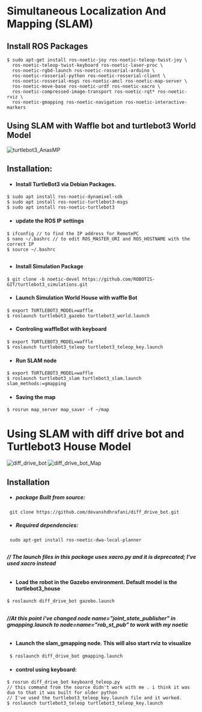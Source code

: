 # Simultaneous Localization And Mapping (SLAM)
## Install  ROS Packages
````
$ sudo apt-get install ros-noetic-joy ros-noetic-teleop-twist-joy \
  ros-noetic-teleop-twist-keyboard ros-noetic-laser-proc \
  ros-noetic-rgbd-launch ros-noetic-rosserial-arduino \
  ros-noetic-rosserial-python ros-noetic-rosserial-client \
  ros-noetic-rosserial-msgs ros-noetic-amcl ros-noetic-map-server \
  ros-noetic-move-base ros-noetic-urdf ros-noetic-xacro \
  ros-noetic-compressed-image-transport ros-noetic-rqt* ros-noetic-rviz \
  ros-noetic-gmapping ros-noetic-navigation ros-noetic-interactive-markers
````
## Using SLAM with Waffle bot  and  turtlebot3 World Model
![turtlebot3_AnasMP](https://user-images.githubusercontent.com/49666154/124042206-00580600-da11-11eb-9c5a-5ddc1655254b.png)


## Installation: 
>


- #### Install TurtleBot3 via Debian Packages.
````
$ sudo apt install ros-noetic-dynamixel-sdk
$ sudo apt install ros-noetic-turtlebot3-msgs
$ sudo apt install ros-noetic-turtlebot3
````
- #### update the ROS IP settings
 ```` 
 $ ifconfig // to find the IP address for RemotePC
 $ nano ~/.bashrc // to edit ROS_MASTER_URI and ROS_HOSTNAME with the correct IP
 $ source ~/.bashrc
````
##
-  #### Install Simulation Package
 ````
$ git clone -b noetic-devel https://github.com/ROBOTIS-GIT/turtlebot3_simulations.git

````
- #### Launch Simulation World House with waffle Bot 
 ````
$ export TURTLEBOT3_MODEL=waffle
$ roslaunch turtlebot3_gazebo turtlebot3_world.launch
 ````
 - #### Controling waffleBot with keyboard
 ````
 $ export TURTLEBOT3_MODEL=waffle
 $ roslaunch turtlebot3_teleop turtlebot3_teleop_key.launch
 ````
 - #### Run SLAM node
 ````
$ export TURTLEBOT3_MODEL=waffle
$ roslaunch turtlebot3_slam turtlebot3_slam.launch slam_methods:=gmapping

 ````
 - #### Saving the map 
 ````
 $ rosrun map_server map_saver -f ~/map
 ````

# Using SLAM with diff drive bot and Turtlebot3 House Model

![diff_drive_bot](https://user-images.githubusercontent.com/49666154/124212448-a7af6880-daf7-11eb-9d30-c1059a1e7984.png)
![diff_drive_bot_Map](https://user-images.githubusercontent.com/49666154/124212452-a8e09580-daf7-11eb-9aff-4865f1219975.png)

## Installation 
- ##### package Built from source:
```` git clone https://github.com/devanshdhrafani/diff_drive_bot.git````
- ##### Required dependencies:
```` sudo apt-get install ros-noetic-dwa-local-planner````
 ##
###### **// The launch files in this package uses xacro.py and it is deprecated; I've used xacro instead**
##
- #### Load the robot in the Gazebo environment. Default model is the turtlebot3_house
````$ roslaunch diff_drive_bot gazebo.launch```` 
##
 ###### **//At this point i've changed node name="joint_state_publisher" in gmapping.launch to  node=name="rob_st_pub" to work with my noetic** 
##
- #### Launch the slam_gmapping node. This will also start rviz to visualize
```` $ roslaunch diff_drive_bot gmapping.launch````
- #### control using keyboard: 
````
$ rosrun diff_drive_bot keyboard_teleop.py
// this command from the source didn't work with me . i think it was duo to that it was built for older python
// I've used the turtlebot3_teleop_key.launch file and it worked.
$ roslaunch turtlebot3_teleop turtlebot3_teleop_key.launch

````


